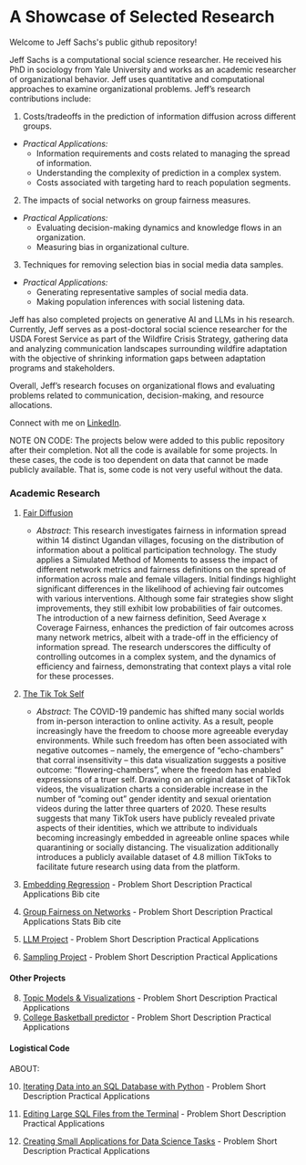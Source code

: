 # A Showcase of Selected Research 

Welcome to Jeff Sachs's public github repository! 

Jeff Sachs is a computational social science researcher. He received his PhD in sociology from Yale University and works as an academic researcher of organizational behavior. Jeff uses quantitative and computational approaches to examine organizational problems. Jeff’s research contributions include: 

 1. Costs/tradeoffs in the prediction of information diffusion across different groups.
   * _Practical Applications:_
        - Information requirements and costs related to managing the spread of information.
        - Understanding the complexity of prediction in a complex system.
        - Costs associated with targeting hard to reach population segments.
    
 2. The impacts of social networks on group fairness measures.
   * _Practical Applications:_ 
        - Evaluating decision-making dynamics and knowledge flows in an organization.
        - Measuring bias in organizational culture.
    
 3. Techniques for removing selection bias in social media data samples.
   * _Practical Applications:_ 
        - Generating representative samples of social media data. 
        - Making population inferences with social listening data. 

Jeff has also completed projects on generative AI and LLMs in his research. Currently, Jeff serves as a post-doctoral social science researcher for the USDA Forest Service as part of the Wildfire Crisis Strategy, gathering data and analyzing communication landscapes surrounding wildfire adaptation with the objective of shrinking information gaps between adaptation programs and stakeholders. 

Overall, Jeff’s research focuses on organizational flows and evaluating problems related to communication, decision-making, and resource allocations.

Connect with me on [LinkedIn](https://www.linkedin.com/in/jeffrey-sachs/).


NOTE ON CODE:
The projects below were added to this public repository after their completion. Not all the code is available for some projects. In these cases, the code is too dependent on data that cannot be made publicly available. That is, some code is not very useful without the data.


### Academic Research 

1. [Fair Diffusion](https://github.com/jsachs802/research_overview/blob/main/fair_diffusion/fair_diff_readme.md)
   - _Abstract_:
   This research investigates fairness in information spread within 14 distinct Ugandan villages, focusing on
   the distribution of information about a political participation technology. The study applies a Simulated
   Method of Moments to assess the impact of different network metrics and fairness definitions on the
   spread of information across male and female villagers. Initial findings highlight significant differences
   in the likelihood of achieving fair outcomes with various interventions. Although some fair strategies
   show slight improvements, they still exhibit low probabilities of fair outcomes. The introduction of a
   new fairness definition, Seed Average x Coverage Fairness, enhances the prediction of fair outcomes
   across many network metrics, albeit with a trade-off in the efficiency of information spread. The research
   underscores the difficulty of controlling outcomes in a complex system, and the dynamics of efficiency
   and fairness, demonstrating that context plays a vital role for these processes. 

3. [The Tik Tok Self](https://github.com/jsachs802/research_overview/blob/main/tiktokself/tiktok_readme.md)
   - _Abstract_: The COVID-19 pandemic has shifted many social worlds from in-person interaction to online activity. As a result, people increasingly have the freedom to choose more agreeable everyday environments. While     such freedom has often been associated with negative outcomes – namely, the emergence of “echo-chambers” that corral insensitivity – this data visualization suggests a positive outcome: “flowering-chambers”, where the     freedom has enabled expressions of a truer self. Drawing on an original dataset of TikTok videos, the visualization charts a considerable increase in the number of “coming out” gender identity and sexual orientation       videos during the latter three quarters of 2020. These results suggests that many TikTok users have publicly revealed private aspects of their identities, which we attribute to individuals becoming increasingly            embedded in agreeable online spaces while quarantining or socially distancing. The visualization additionally introduces a publicly available dataset of 4.8 million TikToks to facilitate future research using data from    the platform.

5. [Embedding Regression](https://github.com/jsachs802/research_overview/blob/main/embedding_reg/embed_reg_readme.md) - Problem
   Short Description
   Practical Applications
   Bib cite
6. [Group Fairness on Networks](https://github.com/jsachs802/research_overview/blob/main/fair_diffusion/fair_diff_readme.md) - Problem
   Short Description
   Practical Applications
   Stats
   Bib cite
7. [LLM Project](https://github.com/jsachs802/research_overview/blob/main/llm_duality/llm_duality_readme.md) - Problem
   Short Description
   Practical Applications
8. [Sampling Project](https://github.com/jsachs802/research_overview/blob/main/orthogonal_sampling/orthogonal_readme.md) - Problem
   Short Description
   Practical Applications


#### Other Projects 
8. [Topic Models & Visualizations](https://github.com/jsachs802/research_overview/blob/main/orthogonal_sampling/orthogonal_readme.md) - Problem
   Short Description
   Practical Applications
9. [College Basketball predictor](https://github.com/jsachs802/research_overview/blob/main/orthogonal_sampling/orthogonal_readme.md) - Problem
   Short Description
   Practical Applications

#### Logistical Code

ABOUT:

10. [Iterating Data into an SQL Database with Python](https://github.com/jsachs802/research_overview/blob/main/orthogonal_sampling/orthogonal_readme.md) - Problem
   Short Description
   Practical Applications

11. [Editing Large SQL Files from the Terminal](https://github.com/jsachs802/research_overview/blob/main/orthogonal_sampling/orthogonal_readme.md) - Problem
   Short Description
   Practical Applications

12. [Creating Small Applications for Data Science Tasks](https://github.com/jsachs802/research_overview/blob/main/orthogonal_sampling/orthogonal_readme.md) - Problem
   Short Description
   Practical Applications





